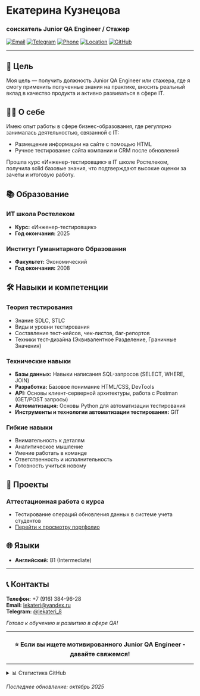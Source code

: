 # Екатерина Кузнецова 
### соискатель Junior QA Engineer / Стажер

[![Email](https://img.shields.io/badge/Email-lekateri@yandex.ru-blue?style=for-the-badge&logo=gmail)](mailto:lekateri@yandex.ru)
[![Telegram](https://img.shields.io/badge/Telegram-@lekateri_8-blue?style=for-the-badge&logo=telegram)](https://t.me/lekateri_8)
[![Phone](https://img.shields.io/badge/Phone-%2B7%20(916)%20384--96--28-green?style=for-the-badge&logo=whatsapp)](tel:+79163849628)
[![Location](https://img.shields.io/badge/Location-Moscow-red?style=for-the-badge&logo=map)]()
[![GitHub](https://img.shields.io/badge/GitHub-Portfolio-black?style=for-the-badge&logo=github)](https://github.com/lekateri/qa-portfolio)

---

## 🎯 Цель

Моя цель — получить должность Junior QA Engineer или стажера, где я смогу применить полученные знания на практике, вносить реальный вклад в качество продукта и активно развиваться в сфере IT.

## 👨‍💻 О себе

Имею опыт работы в сфере бизнес-образования, где регулярно занималась деятельностью, связанной с IT:
- Размещение информации на сайте с помощью HTML
- Ручное тестирование сайта компании и CRM после обновлений

Прошла курс «Инженер-тестировщик» в IT школе Ростелеком, получила solid базовые знания, что подтверждают высокие оценки за зачеты и итоговую работу.

## 📚 Образование

### **ИТ школа Ростелеком**
- **Курс:** «Инженер-тестировщик»
- **Год окончания:** 2025

### **Институт Гуманитарного Образования**
- **Факультет:** Экономический
- **Год окончания:** 2008

## 🛠 Навыки и компетенции

### **Теория тестирования**
- Знание SDLC, STLC
- Виды и уровни тестирования
- Составление тест-кейсов, чек-листов, баг-репортов
- Техники тест-дизайна (Эквивалентное Разделение, Граничные Значения)

### **Технические навыки**
- **Базы данных:** Навыки написания SQL-запросов (SELECT, WHERE, JOIN)
- **Разработка:** Базовое понимание HTML/CSS, DevTools
- **API:** Основы клиент-серверной архитектуры, работа с Postman (GET/POST запросы)
- **Автоматизация:** Основы Python для автоматизации тестирования
- **Инструменты и технологии автоматизации тестирования:** GIT

### **Гибкие навыки**
- Внимательность к деталям
- Аналитическое мышление
- Умение работать в команде
- Ответственность и исполнительность
- Готовность учиться новому

## 📁 Проекты

### **Аттестационная работа с курса**
- Тестирование операций обновления данных в системе учета студентов
- [Перейти к просмотру портфолио](https://github.com/lekateri/qa-portfolio/tree/917d47640dc1b8a01dcc5fea630227fd85969975/%D0%A0%D0%95%D0%97%D0%AE%D0%9C%D0%95)

## 🌐 Языки
- **Английский:** B1 (Intermediate)

---

## 📞 Контакты

**Телефон:** +7 (916) 384-96-28  
**Email:** lekateri@yandex.ru  
**Telegram:** [@lekateri_8](https://t.me/lekateri_8)  

*Готова к обучению и развитию в сфере QA!*

---

<div align="center">

### ⭐ Если вы ищете мотивированного Junior QA Engineer - давайте свяжемся!

</div>

---

<details>
<summary>📊 Статистика GitHub</summary>


</details>

*Последнее обновление: октябрь 2025*
